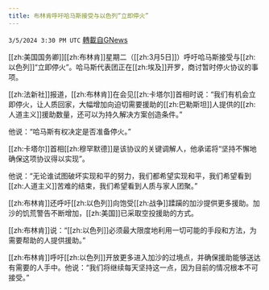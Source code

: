 ```yaml
---
title: 布林肯呼吁哈马斯接受与以色列“立即停火”
---
```

`3/5/2024 3:30 PM UTC` [轉載自GNews](https://gnews.org/articles/2367642)

[[zh:美国国务卿]][[zh:布林肯]]星期二（[[zh:3月5日]]）呼吁哈马斯接受与[[zh:以色列]]“立即停火”。哈马斯代表团正在[[zh:埃及]]开罗，商讨暂时停火协议的事项。

[[zh:法新社]]报道，[[zh:布林肯]]在会见[[zh:卡塔尔]]首相时说：“我们有机会立即停火，让人质回家，大幅增加向迫切需要援助的[[zh:巴勒斯坦]]人提供的[[zh:人道主义]]援助数量，还可以为持久解决方案创造条件。”

他说：“哈马斯有权决定是否准备停火。”

[[zh:卡塔尔]]首相[[zh:穆罕默德]]是该协议的关键调解人，他承诺将“坚持不懈地确保这项协议得以实现”。

他说：“无论谁试图破坏实现和平的努力，我们都希望实现和平，我们希望看到[[zh:人道主义]]苦难的结束，我们希望看到人质与家人团聚。”

[[zh:布林肯]]还呼吁[[zh:以色列]]向饱受[[zh:战争]]蹂躏的加沙提供更多援助。加沙的饥荒警告不断增加，[[zh:美国]]已采取空投援助的方式。

[[zh:布林肯]]说：“[[zh:以色列]]必须最大限度地利用一切可能的手段和方法，为需要帮助的人提供援助。”

[[zh:布林肯]]呼吁[[zh:以色列]]开放更多进入加沙的过境点，并确保援助能够送达有需要的人手中。他说：“我们将继续每天坚持这一点，因为目前的情况根本不可接受。”
